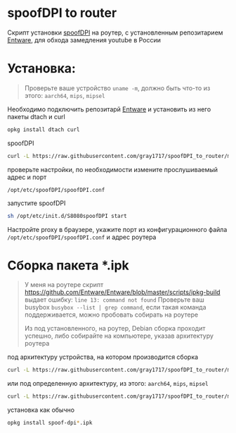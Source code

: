 # spoofDPI to router
Скрипт установки [spoofDPI](https://github.com/xvzc/SpoofDPI) на роутер, с установленным репозитарием [Entware](https://github.com/Entware/Entware), для обхода замедления youtube в России

# Установка:
>Проверьте ваше устройство ````uname -m````, должно быть что-то из этого: ````aarch64````, ````mips````, ````mipsel````

Необходимо подключить репозитарй [Entware](https://github.com/Entware/Entware) и установить из него пакеты dtach и curl
````bash
opkg install dtach curl
````
spoofDPI
````bash
curl -L https://raw.githubusercontent.com/gray1717/spoofDPI_to_router/main/install.sh | bash
````
проверьте настройки, по необходимости измените прослушиваемый адрес и порт
````
/opt/etc/spoofDPI/spoofDPI.conf
````
запустите spoofDPI
````bash
sh /opt/etc/init.d/S8080spoofDPI start
````
Настройте proxy в браузере, укажите порт из конфигурационного файла ````/opt/etc/spoofDPI/spoofDPI.conf```` и адрес роутера

# Сборка пакета *.ipk
> У меня на роутере скрипт https://github.com/Entware/Entware/blob/master/scripts/ipkg-build выдает ошибку: ````line 13: command not found````
> Проверьте ваш busybox ````busybox --list | grep command````, если такая команда поддерживается, можно пробовать собирать на роутере
>
> Из под установленного, на роутер, Debian сборка проходит успешно, либо собирайте на компьютере, указав архитектуру роутера

под архитектуру устройства, на котором производится сборка
````bash
curl -L https://raw.githubusercontent.com/gray1717/spoofDPI_to_router/main/ipkg-build | bash
````
или под определенную архитектуру, из этого: ````aarch64````, ````mips````, ````mipsel````
````bash
curl -L https://raw.githubusercontent.com/gray1717/spoofDPI_to_router/main/ipkg-build | bash -s aarch64
````
установка как обычно
````bash
opkg install spoof-dpi*.ipk
````
